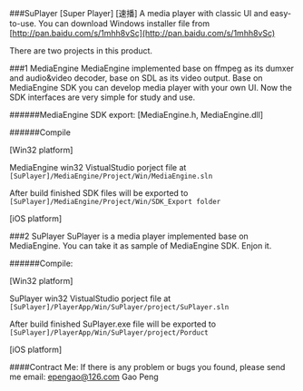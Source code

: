###SuPlayer [Super Player] [速播]
    A media player with classic UI and easy-to-use.
You can download Windows installer file from
[http://pan.baidu.com/s/1mhh8vSc](http://pan.baidu.com/s/1mhh8vSc)

There are two projects in this product.

###1 MediaEngine
    MediaEngine implemented base on ffmpeg as its dumxer and audio&video decoder, 
    base on SDL as its video output. Base on MediaEngine SDK you can develop
    media player with your own UI. Now the SDK interfaces are very simple for 
    study and use.

######MediaEngine SDK export: [MediaEngine.h, MediaEngine.dll]

######Compile

[Win32 platform]

MediaEngine win32 VistualStudio porject file at   `[SuPlayer]/MediaEngine/Project/Win/MediaEngine.sln`

After build finished SDK files will be exported to   `[SuPlayer]/MediaEngine/Project/Win/SDK_Export folder`

[iOS platform]


###2 SuPlayer
    SuPlayer is a media player implemented base on MediaEngine. 
    You can take it as sample of MediaEngine SDK. Enjon it.

######Compile:

[Win32 platform]

SuPlayer win32 VistualStudio porject file at   `[SuPlayer]/PlayerApp/Win/SuPlayer/project/SuPlayer.sln`

After build finished SuPlayer.exe file will be exported to   `[SuPlayer]/PlayerApp/Win/SuPlayer/project/Porduct`

[iOS platform]


####Contract Me:
If there is any problem or bugs you found, please send me email: <epengao@126.com> Gao Peng
